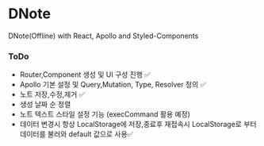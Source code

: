 # DNote

DNote(Offline) with React, Apollo and Styled-Components

### ToDo

- Router,Component 생성 및 UI 구성 진행 ✅
- Apollo 기본 설정 및 Query,Mutation, Type, Resolver 정의 ✅
- 노트 저장,수정,제거 ✅
- 생성 날짜 순 정렬
- 노트 텍스트 스타일 설정 기능 (execCommand 활용 예정)
- 데이터 변경시 항상 LocalStorage에 저장,종료후 재접속시 LocalStorage로 부터 데이터를 불러와 default 값으로 사용✅
